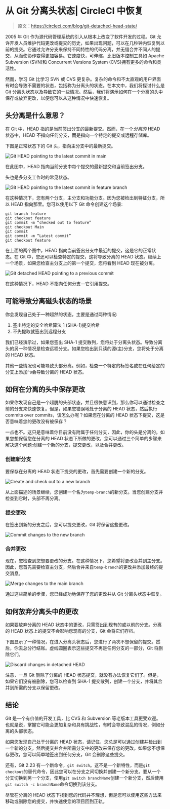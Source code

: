 # 从 Git 分离头状态| CircleCI 中恢复

> 原文：<https://circleci.com/blog/git-detached-head-state/>

2005 年 Git 作为源代码管理系统的引入从根本上改变了软件开发的过程。Git 允许开发人员维护代码更改或提交的历史，如果出现问题，可以在几秒钟内恢复到以前的提交。它通过允许分支来保持不同特性的代码分离，并无缝合并不同人的提交，从而使协作变得更加容易。它速度快，可伸缩，比旧版本控制工具如 Apache Subversion (SVN)和 Concurrent Versions System (CVS)拥有更多的命令和灵活性。

然而，学习 Git 比学习 SVN 或 CVS 更复杂。复杂的命令和不太直观的用户界面有时会导致不需要的状态，包括称为分离头的状态。在本文中，我们将探讨什么是 Git 分离头状态以及导致它的一些情况。然后，我们将演示如何在一个分离的头中保存或放弃更改，以便您可以从这种情况中快速恢复。

## 头分离是什么意思？

在 Git 中，HEAD 指的是当前签出分支的最新提交。然而，在一个*分离的* HEAD 状态中，HEAD 不指向任何分支，而是指向一个特定的提交或远程存储库。

下图是正常状态下的 Git 头，指向主分支中的最新提交。

![Git HEAD pointing to the latest commit in main](img/21849e48280f44ad7c88ef96f1e79d6a.png)

在此图中，HEAD 指向当前分支中每个提交的最新提交和当前签出分支。

头也是多分支工作时的常见状态。

![Git HEAD pointing to the latest commit in feature branch](img/8a43d039500ee4ca9e53fb72628a8edc.png)

在这种情况下，您有两个分支，主分支和功能分支。因为您被检出到特征分支，所以 HEAD 指向那里。您可以使用以下 Git 命令创建这个场景:

```
git branch feature
git checkout feature
git commit -m “checked out to feature”
git checkout Main
git commit
git commit -m “Latest commit”
git checkout feature 
```

在上面的两个图中，HEAD 指向当前签出分支中最近的提交，这是它的正常状态。在 Git 中，您还可以检查特定的提交，这将导致分离的 HEAD 状态。继续上一个场景，如果您检查主分支上的第一个提交，您将看到 HEAD 现在被分离。

![Git detached HEAD pointing to a previous commit](img/097ca4e0cb56ac704833033d61f5f34f.png)

在这种情况下，HEAD 不指向任何分支—它引用提交。

## 可能导致分离磁头状态的场景

你会发现自己处于一种超然的状态，主要是通过两种情况:

1.  签出特定的安全哈希算法 1 (SHA-1)提交哈希
2.  不先提取就签出到远程分支

我们已经演示过，如果您签出 SHA-1 提交散列，您将处于分离头状态。导致分离头的另一种情况是检查远程分支。如果您检出到只读的源(主)分支，您将处于分离的 HEAD 状态。

其他一些情况也可能导致头部分离。例如，检查一个特定的标签名或在任何给定的分支上添加`^0`会导致分离的 HEAD 状态。

## 如何在分离的头中保存更改

如果你发现自己是一个超脱的头部状态，并且很快意识到，那么你可以通过检查之前的分支来快速恢复。但是，如果您错误地处于分离的 HEAD 状态，然后执行 commits over commits，该怎么办呢？如果您在分离的 HEAD 状态下提交，这是否意味着您的更改没有被保存？

一点也不。这只是意味着你目前没有附属于任何分支，因此，你的头是分离的。如果您想保留您在分离的 HEAD 状态下所做的更改，您可以通过三个简单的步骤来解决这个问题:创建一个新的分支，提交更改，以及合并更改。

### 创建新分支

要保存在分离的 HEAD 状态下提交的更改，首先需要创建一个新的分支。

![Create and check out to a new branch](img/52995f14f36fa3f3779c7d02e9dc097e.png)

从上面描述的场景继续，您创建一个名为`temp-branch`的新分支。当您创建分支并检查到它时，头部不再分离。

### 提交更改

在签出到新的分支之后，您可以提交更改，Git 将保留这些更改。

![Commit changes to the new branch](img/e3c4bd7fa9f7ed8f9ef7d7b9c797f617.png)

### 合并更改

现在，您检查到您想要更改的分支。在这种情况下，您希望将更改合并到主分支。因此，您首先需要检查主分支，然后合并来自`temp-branch`的更改并添加最终的提交消息。

![Merge changes to the main branch](img/23df88a262a3871b394a34b190a17547.png)

通过这些简单的步骤，您已经成功地保存了您的更改并从 Git 分离头状态中恢复。

## 如何放弃分离头中的更改

如果要放弃分离的 HEAD 状态中的更改，只需签出到现有的或以前的分支。分离的 HEAD 状态上的提交不会影响您现有的分支，Git 会将它们存档。

下图显示了一种情况，在进入分离头状态后，您进行了两次不想保留的提交。然后，你去总分行结账。虚线圆圈表示这些提交不再是任何分支的一部分，Git 将删除它们。

![Discard changes in detached HEAD](img/c3548c4c64bd718d52d67bdfc1b98dbd.png)

注意，一旦 Git 删除了分离的 HEAD 状态提交，就没有办法恢复它们了。但是，如果它们没有被删除，您可以检查到 SHA-1 提交散列，创建一个分支，并将其合并到所需的分支以保留更改。

## 结论

Git 是一个有价值的开发工具，比 CVS 和 Subversion 等老版本工具更受欢迎。也就是说，掌握它可能会更加复杂和具有挑战性，有时会导致混乱的情况，例如分离的头部状态。

如果您发现自己处于分离的 HEAD 状态，请记住，您总是可以通过创建并检出到一个新的分支，然后提交并合并所需分支中的更改来保存您的更改。如果您不想保存更改，您可以简单地签出到任何分支，Git 会删除这些提交。

还有，Git 2.23 有一个新命令，`git switch`。这不是一个新特性，而是`git checkout`的替代命令，因此您可以在分支之间切换并创建一个新分支。要从一个分支切换到另一个分支，使用`git switch branchName`创建一个新分支，然后使用`git switch -c branchName`命令切换到该分支。

尽管在分离的 HEAD 状态下找到您的代码并不理想，但是您可以使用这些方法来移动或删除您的提交，并快速使您的项目回到正轨。